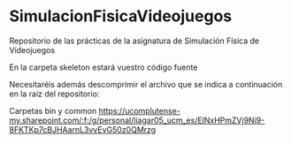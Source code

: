 # SimulacionFisicaVideojuegos
Repositorio de las prácticas de la asignatura de Simulación Física de Videojuegos

En la carpeta skeleton estará vuestro código fuente

Necesitaréis además descomprimir el archivo que se indica a continuación en la raíz del repositorio:

Carpetas bin y common https://ucomplutense-my.sharepoint.com/:f:/g/personal/liagar05_ucm_es/ElNxHPmZVj9Ni9-8FKTKp7cBJHAarnL3vvEvG50z0QMrzg